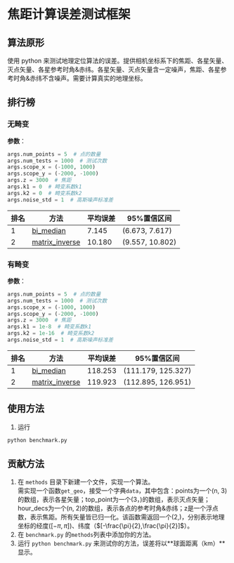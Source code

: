 # 焦距计算误差测试框架

## 算法原形

使用 python 来测试地理定位算法的误差。提供相机坐标系下的焦距、各星矢量、灭点矢量、各星参考时角&赤纬。各星矢量、灭点矢量含一定噪声，焦距、各星参考时角&赤纬不含噪声。需要计算真实的地理坐标。

## 排行榜
### 无畸变
**参数**：
```python
args.num_points = 5  # 点的数量
args.num_tests = 1000  # 测试次数
args.scope_x = (-1000, 1000)
args.scope_y = (-2000, -1000)
args.z = 3000  # 焦距
args.k1 = 0  # 畸变系数k1
args.k2 = 0  # 畸变系数k2
args.noise_std = 1  # 高斯噪声标准差
```

|排名|方法|平均误差|95%置信区间|
|---|---|---|---|
| 1 | [bi_median](methods/bi_median.py) | 7.145 | (6.673, 7.617) |
| 2 | [matrix_inverse](methods/matrix_inverse.py) | 10.180 | (9.557, 10.802) |

### 有畸变
**参数**：
```python
args.num_points = 5  # 点的数量
args.num_tests = 1000  # 测试次数
args.scope_x = (-1000, 1000)
args.scope_y = (-2000, -1000)
args.z = 3000  # 焦距
args.k1 = 1e-8  # 畸变系数k1
args.k2 = 1e-16  # 畸变系数k2
args.noise_std = 1  # 高斯噪声标准差
```

|排名|方法|平均误差|95%置信区间|
|---|---|---|---|
| 1 | [bi_median](methods/bi_median.py) | 118.253 | (111.179, 125.327) |
| 2 | [matrix_inverse](methods/matrix_inverse.py) | 119.923 | (112.895, 126.951) |

## 使用方法
1. 运行
```bash
python benchmark.py
```

## 贡献方法
1. 在 `methods` 目录下新建一个文件，实现一个算法。  
    需实现一个函数`get_geo`，接受一个字典`data`，其中包含：points为一个(n, 3)的数组，表示各星矢量；top_point为一个(3，)的数组，表示灭点矢量；hour_decs为一个(n, 2)的数组，表示各点的参考时角&赤纬；z是一个浮点数，表示焦距。所有矢量皆已归一化。该函数需返回一个(2,)，分别表示地理坐标的经度($[-\pi,\pi]$)、纬度（$[-\frac{\pi}{2},\frac{\pi}{2}]$）。
2. 在 `benchmark.py` 的`methods`列表中添加你的方法。
3. 运行 `python benchmark.py` 来测试你的方法，误差将以**球面距离（km）**显示。
